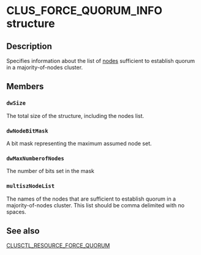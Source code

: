 # CLUS_FORCE_QUORUM_INFO structure

## Description

Specifies information about the list of
[nodes](https://learn.microsoft.com/previous-versions/windows/desktop/mscs/nodes) sufficient to establish quorum in a majority-of-nodes
cluster.

## Members

### `dwSize`

The total size of the structure, including the nodes list.

### `dwNodeBitMask`

A bit mask representing the maximum assumed node set.

### `dwMaxNumberofNodes`

The number of bits set in the mask

### `multiszNodeList`

The names of the nodes that are sufficient to establish quorum in a majority-of-nodes cluster. This list should be comma delimited with no spaces.

## See also

[CLUSCTL_RESOURCE_FORCE_QUORUM](https://learn.microsoft.com/previous-versions/windows/desktop/mscs/clusctl-resource-force-quorum)